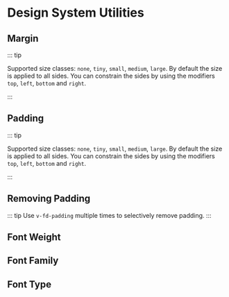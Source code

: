 # Design System Utilities

## Margin

::: tip

Supported size classes: `none`, `tiny`, `small`, `medium`, `large`. By default the size is applied to all sides. You can constrain the sides by using the modifiers `top`, `left`, `bottom` and `right`.

:::

<d-example name="margin">
</d-example>

## Padding

::: tip

Supported size classes: `none`, `tiny`, `small`, `medium`, `large`. By default the size is applied to all sides. You can constrain the sides by using the modifiers `top`, `left`, `bottom` and `right`.

:::

<d-example name="padding">
</d-example>

## Removing Padding

::: tip
Use `v-fd-padding` multiple times to selectively remove padding.
:::

<d-example name="remove-padding">
</d-example>

## Font Weight

<d-example name="font-weight">
</d-example>

## Font Family

<d-example name="font-family">
</d-example>

## Font Type

<d-example name="font-type">
</d-example>
